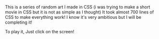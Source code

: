 This is a series of random art I made in CSS (i was trying to make a short movie in CSS but it is not as simple as I thought)
It took almost 700 lines of CSS to make everything work!
I know it's very ambitious but I will be completing it!

To play it, Just click on the screen!
